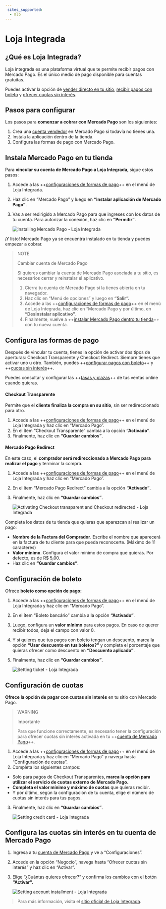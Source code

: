 ```yaml
---
 sites_supported:
  - mlb
---
```


# Loja Integrada

## ¿Qué es Loja Integrada?

Loja integrada es una plataforma virtual que te permite recibir pagos con Mercado Pago. Es el único medio de pago disponible para cuentas gratuitas. 

Puedes activar la opción de [vender directo en tu sitio](https://www.mercadopago.com.br/developers/es/plugins_sdks/plugins/unofficial/lojaintegrada#bookmark_configura-las-formas-de-pago), [recibir pagos con boleto](https://www.mercadopago.com.br/developers/es/plugins_sdks/plugins/unofficial/lojaintegrada#bookmark_configuración-de-boleto) y [ofrecer cuotas sin interés](https://www.mercadopago.com.br/developers/es/plugins_sdks/plugins/unofficial/lojaintegrada#bookmark_configuración-de-cuotas).

## Pasos para configurar

Los pasos para **comenzar a cobrar con Mercado Pago** son los siguientes:

1. Crea una [cuenta vendedor](https://www.mercadopago.com.br/activities) en Mercado Pago si todavía no tienes una.
2. Instala la aplicación dentro de la tienda. 
3. Configura las formas de pago con Mercado Pago.

## Instala Mercado Pago en tu tienda

Para **vincular su cuenta de Mercado Pago a Loja Integrada**, sigue estos pasos: 

1. Accede a las ++[configuraciones de formas de pago](https://app.lojaintegrada.com.br/painel/configuracao/pagamento/listar)++ en el menú de Loja Integrada.
2. Haz clic en “Mercado Pago” y luego en **“Instalar aplicación de Mercado Pago”**. 
3. Vas a ser redirigido a Mercado Pago para que ingreses con los datos de tu cuenta. Para autorizar la conexión, haz clic en **“Permitir”**.

    ![Installing Mercado Pago - Loja Integrada](/images/lojaintegrada/lojaintegrada-connect-1.gif)

¡Y listo! Mercado Pago ya se encuentra instalado en tu tienda y puedes empezar a cobrar.

> NOTE
>
> Cambiar cuenta de Mercado Pago
>
> Si quieres cambiar la cuenta de Mercado Pago asociada a tu sitio, es necesarios cerrar y reinstalar el aplicativo.
> 1. Cierra tu cuenta de Mercado Pago si la tienes abierta en tu navegador.
> 2. Haz clic en “Menú de opciones” y luego en **“Salir”.**
> 3. Accede a las ++[configuraciones de formas de pago](https://app.lojaintegrada.com.br/painel/configuracao/pagamento/listar)++ en el menú de Loja Integrada, haz clic en “Mercado Pago y por último, en **“Desinstalar aplicativo”**.
> 4. Finalmente, vuelve a ++[instalar Mercado Pago dentro tu tienda](#Instala-Mercado-Pago-en-tu-tienda)++ con tu nueva cuenta.

   <!-- ![Uninstalling Mercado Pago - Loja Integrada](/images/lojaintegrada/lojaintegrada-disconnect-1.gif) -->

## Configura las formas de pago

Después de vincular tu cuenta, tienes la opción de activar dos tipos de aperturas: Checkout Transparente y Checkout Redirect. Siempre tienes que activar uno u otro. También, puedes ++[configurar pagos con boleto](#Configuración-de-boleto)++ y ++[cuotas sin interés](#Configuración-de-cuotas)++.

Puedes consultar y configurar las ++[tasas y plazas](https://www.mercadopago.com.br/settings/release-options)++ de tus ventas online cuando quieras.

#### Checkout Transparente

Permite que el **cliente finaliza la compra en su sitio**, sin ser redireccionado para otro. 

1. Accede a las ++[configuraciones de formas de pago](https://app.lojaintegrada.com.br/painel/configuracao/pagamento/listar)++ en el menú de Loja Integrada y haz clic en “Mercado Pago”.
2. En el ítem “Checkout Transparente” cambia a la opción **“Activado”**. 
3. Finalmente, haz clic en **“Guardar cambios”**. 

#### Mercado Pago Redirect

En este caso, el **comprador será redireccionado a Mercado Pago para realizar el pago** y terminar la compra. 

1. Accede a las ++[configuraciones de formas de pago](https://app.lojaintegrada.com.br/painel/configuracao/pagamento/listar)++ en el menú de Loja Integrada y haz clic en “Mercado Pago”.
2. En el ítem “Mercado Pago Redirect” cambia a la opción **“Activado”**.
3. Finalmente, haz clic en **“Guardar cambios”**.

    ![Activating Checkout transparent and Checkout redirected - Loja Integrada](/images/lojaintegrada/lojaintegrada-checkout-1.gif)

Completa los datos de tu tienda que quieras que aparezcan al realizar un pago: 

- **Nombre de la Factura del Comprador**. Escribe el nombre que aparecerá en la factura de tu cliente para que pueda reconocerte. (Máximo de 11 caracteres)
- **Valor mínimo**. Configura el valor mínimo de compra que quieras. Por defecto, es de R$ 5,00.
- Haz clic en **“Guardar cambios”**. 

## Configuración de boleto

Ofrece **boleto como opción de pago:**

1. Accede a las ++[configuraciones de formas de pago](https://app.lojaintegrada.com.br/painel/configuracao/pagamento/listar)++ en el menú de Loja Integrada y haz clic en “Mercado Pago”.
2. En el ítem “Boleto bancário” cambia a la opción **“Activado”**.
3. Luego, configura un **valor mínimo** para estos pagos. En caso de querer recibir todos, deja el campo con valor 0.
4. Y si quieres que tus pagos con boleto tengan un descuento, marca la opción **“Usar descuento en tus boletos?”** y completa el porcentaje que quieras ofrecer como descuento en **“Descuento aplicado”**.
5. Finalmente, haz clic en **“Guardar cambios”**.

    ![Setting ticket - Loja Integrada](/images/lojaintegrada/lojaintegrada-ticket-1.gif)

## Configuración de cuotas

**Ofrece la opción de pagar con cuotas sin interés** en tu sitio con Mercado Pago.

> WARNING
>
> Importante
>
> Para que funcione correctamente, es necesario tener la configuración para ofrecer cuotas sin interés activada en tu ++[cuenta de Mercado Pago](#Configura-las-cuotas-sin-interés-en-tu-cuenta-de-Mercado-Pago)++.

1. Accede a las ++[configuraciones de formas de pago](https://app.lojaintegrada.com.br/painel/configuracao/pagamento/listar)++ en el menú de Loja Integrada y haz clic en “Mercado Pago” y navega hasta “Configuración de cuotas”.
2. Completa los siguientes campos: 
- Solo para pagos de Checkout Transparentes, **marca la opción para utilizar el servicio de cuotas externo de Mercado Pago.**
- **Completa el valor mínimo y máximo de cuotas** que quieras recibir.
- Y por último, según la configuración de tu cuenta, elige el número de cuotas sin interés para tus pagos.
3. Finalmente, haz clic en **“Guardar cambios”**.

    ![Setting credit card - Loja Integrada](/images/lojaintegrada/lojaintegrada-credit-card-1.gif)

## Configura las cuotas sin interés en tu cuenta de Mercado Pago

1. Ingresa a tu [cuenta de Mercado Pago](https://www.mercadopago.com.br/business) y ve a “Configuraciones”.
2. Accede en la opción “Negocio”, navega hasta “Ofrecer cuotas sin interés” y haz clic en “Activar”.
3. Elige “¿Cuántas quieres ofrecer?” y confirma los cambios con el botón **“Activar”.**

    ![Setting account installment - Loja Integrada](/images/lojaintegrada/lojaintegrada-account-installment-1.gif)

> Para más información, visita el [sitio oficial de Loja Integrada](https://lojaintegrada.com.br/).
